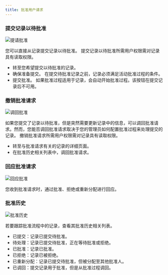```yaml
---
title: 批准用户请求
---
```


### 提交记录以待批准
![提请批准](/assets/help/approval/提请批准.png)

您可以直接从记录提交记录以待批准。
提交记录以待批准所需用户权限需对记录具有读取权限。
- 转至您希望提交以待批准的记录。
- 确保准备提交。
在提交待批准记录之前，记录必须满足活动批准过程的条件。
- 提交批准。
如果批准过程适用于记录，会自动开始批准过程。该按钮在提交记录后不可用。

### 撤销批准请求
![调回批准](/assets/help/approval/调回批准.png)

如果您提交了记录以待批准，但是突然需要更新记录中的信息，可以调回批准请求。然而，您能否调回批准请求取决于您的管理员如何配置批准过程来处理提交的记录。
撤销批准请求所需用户权限需对记录具有读取权限。
- 转至与批准请求有关的记录的详细页面。
- 在批准历史相关列表中，调回批准请求。

### 回应批准请求
![回应批准](/assets/help/approval/回应批准.png)

您收到批准请求时，通过批准、拒绝或重新分配进行回应。

### 批准历史
![批准历史](/assets/help/approval/批准历史.png)

若要跟踪批准流程中的记录，查看其批准历史相关列表。
- 已提交：记录已提交待批准。
- 待处理：记录已提交待批准，正在等待批准或拒绝。
- 已批准：记录已批准。
- 已拒绝：记录已被拒绝。
- 已重新分配：记录已提交待批准，但被分配至其他批准人。
- 已调回：提交记录用于批准，但是从批准过程调回。

